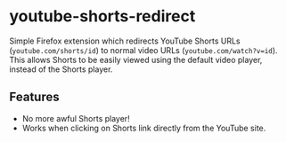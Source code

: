 # youtube-shorts-redirect

Simple Firefox extension which redirects YouTube Shorts URLs (`youtube.com/shorts/id`) to normal video URLs (`youtube.com/watch?v=id`). This allows Shorts to be easily viewed using the default video player, instead of the Shorts player.

## Features
  - No more awful Shorts player!
  - Works when clicking on Shorts link directly from the YouTube site.

